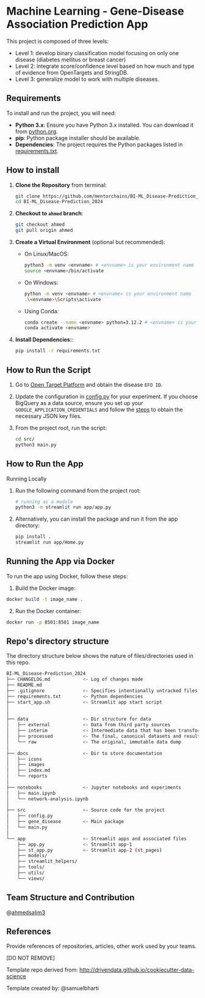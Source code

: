 # Machine Learning - Gene-Disease Association Prediction App

This project is composed of three levels:
- Level 1: develop binary classification model focusing on only one disease (diabetes mellitus or breast cancer)
- Level 2: integrate score/confidence level based on how much and type of evidence from OpenTargets and StringDB.
- Level 3: generalize model to work with multiple diseases.


## Requirements

To install and run the project, you will need:
- **Python 3.x**: Ensure you have Python 3.x installed. You can download it from [python.org](https://www.python.org/).
- **pip**: Python package installer should be available.
- **Dependencies**: The project requires the Python packages listed in [requirements.txt](./requirements.txt).

## How to install


1. **Clone the Repository** from terminal:
    ```bash
    git clone https://github.com/mentorchains/BI-ML_Disease-Prediction_2024.git
    cd BI-ML_Disease-Prediction_2024
    ```

2. **Checkout to `ahmed` branch**:
    ```bash
    git checkout ahmed
    git pull origin ahmed
    ```

3. **Create a Virtual Environment** (optional but recommended):
    - On Linux/MacOS:
        ```bash
        python3 -m venv <envname> # <envname> is your environment name
        source <envname>/bin/activate
        ```
    - On Windows:
        ```bash
        python -m venv <envname> # <envname> is your environment name
        .\<envname>\Scripts\activate
        ```
    - Using Conda:
        ```bash
        conda create --name <envname> python=3.12.2 # <envname> is your environment name
        conda activate <envname>
        ```

3. **Install Dependencies:**:
    ```bash
    pip install -r requirements.txt
    ```
## How to Run the Script

1. Go to [Open Target Platform](https://platform.opentargets.org/) and obtain the disease `EFO ID`.

2. Update the configuration in [config.py](./src/config.py) for your experiment. If you choose BigQuery as a data source, ensure you set up your `GOOGLE_APPLICATION_CREDENTIALS` and follow the [steps](./docs/reports/google_cloud_setup.md) to obtain the necessary JSON key files.

3. From the project root, run the script:

    ```bash
    cd src/
    python3 main.py
    ```

## How to Run the App

Running Locally

1. Run the following command from the project root:

    ```sh
    # running as a module
    python3 -m streamlit run app/app.py
    ```
    
2. Alternatively, you can install the package and run it from the app directory:

    ```sh
    pip install .
    streamlit run app/Home.py
    ```

## Running the App via Docker

To run the app using Docker, follow these steps:

1. Build the Docker image:

  ```sh
  docker build -t image_name .
  ```

2. Run the Docker container:

  ```sh
  docker run -p 8501:8501 image_name
  ```

## Repo's directory structure

The directory structure below shows the nature of files/directories used in this repo.

```sh
BI-ML_Disease-Prediction_2024
├── CHANGELOG.md            <- Log of changes made
├── README.md
├── .gitignore              <- Specifies intentionally untracked files to ignore by git
├── requirements.txt        <- Python dependencies
├── start_app.sh            <- Streamlit app start script
│
│
├── data                    <- Dir structure for data
│   ├── external            <- Data from third party sources
│   ├── interim             <- Intermediate data that has been transformed
│   ├── processed           <- The final, canonical datasets and results
│   └── raw                 <- The original, immutable data dump
│
├── docs                    <- Dir to store documentation
│   ├── icons
│   ├── images
│   ├── index.md
│   └── reports
│
├── notebooks               <- Jupyter notebooks and experiments
│   ├── main.ipynb
│   └── network-analysis.ipynb
│
├── src                     <- Source code for the project
│   ├── config.py
│   ├── gene_disease        <- Main package
│   └── main.py
│
└── app                     <- Streamlit apps and associated files
    ├── app.py              <- Streamlit app-1
    ├── st_app.py           <- Streamlit app-2 (st_pages)
    ├── models/
    ├── streamlit_helpers/
    ├── tools/
    ├── utils/
    └── views/

```

## Team Structure and Contribution

@[ahmedsalim3](https://github.com/ahmedsalim3)

## References

Provide references of repositories, articles, other work used by your teams.

[DO NOT REMOVE]

Template repo derived from: http://drivendata.github.io/cookiecutter-data-science

Template created by: @samuelbharti

